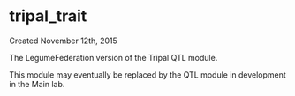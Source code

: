 # tripal_trait
Created November 12th, 2015

The LegumeFederation version of the Tripal QTL module.

This module may eventually be replaced by the QTL module in development in the Main lab.

